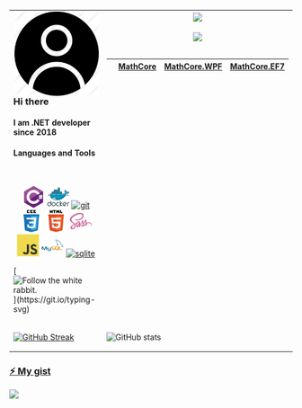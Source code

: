 
<table align="center" cellspacing="0" cellpadding="0"  style="border-collapse:collapse;">
 <tr><td valign="top" width="50%">
   <a href="https://github.com/Platonenkov">
  <img align="right" src="https://github.com/Platonenkov/Platonenkov/blob/main/ico/user-b.png" width="150"/>
  </a>
  
### Hi there 
 
      
#### I am .NET developer since 2018  

      
#### Languages and Tools
  <br/>
  <p align="center">
    <a href="https://www.w3schools.com/cs/" target="_blank"><img src="https://raw.githubusercontent.com/devicons/devicon/master/icons/csharp/csharp-original.svg" alt="csharp" width="40" height="40"/></a>
    <a href="https://www.docker.com/" target="_blank"><img src="https://raw.githubusercontent.com/devicons/devicon/master/icons/docker/docker-original-wordmark.svg" alt="docker" width="40" height="40"/></a>
    <a href="https://git-scm.com/" target="_blank"><img src="https://www.vectorlogo.zone/logos/git-scm/git-scm-icon.svg" alt="git" width="40" height="40"/></a> 
       <a href="https://www.w3schools.com/css/" target="_blank"> <img src="https://raw.githubusercontent.com/devicons/devicon/master/icons/css3/css3-original-wordmark.svg" alt="css3" width="40" height="40"/></a> 
   <a href="https://www.w3.org/html/" target="_blank"><img src="https://raw.githubusercontent.com/devicons/devicon/master/icons/html5/html5-original-wordmark.svg" alt="html5" width="40" height="40"/></a>
       <a href="https://sass-lang.com" target="_blank"><img src="https://raw.githubusercontent.com/devicons/devicon/master/icons/sass/sass-original.svg" alt="sass" width="40" height="40"/></a>
    <a href="https://developer.mozilla.org/en-US/docs/Web/JavaScript" target="_blank"><img src="https://raw.githubusercontent.com/devicons/devicon/master/icons/javascript/javascript-original.svg" alt="javascript" width="40" height="40"/></a>
     <a href="https://www.mysql.com/" target="_blank"> <img src="https://raw.githubusercontent.com/devicons/devicon/master/icons/mysql/mysql-original-wordmark.svg" alt="mysql" width="40" height="40"/></a>
    <a href="https://www.sqlite.org/" target="_blank"> <img src="https://www.vectorlogo.zone/logos/sqlite/sqlite-icon.svg" alt="sqlite" width="40" height="40"/></a> 
  </p>
  
[![Follow the white rabbit.](https://readme-typing-svg.herokuapp.com?size=24&color=10A118&center=true&vCenter=true&width=500&height=100&lines=Follow+the+white+rabbit...;knock+knock...)](https://git.io/typing-svg)
</td><td valign="top" width="50%">
      
 
<div align="center" >
<div>
<a href="https://github.com/platonenkov/notification.wpf">
  <img align="center" src="https://github-readme-stats.vercel.app/api/pin/?username=Platonenkov&repo=notification.wpf&theme=dark&border=168CC7FF&bg_color=00000000&icon_color=5AB8DDFF&title_color=168CC7FF" />
  </a>
    <br/><br/>
 <a href="https://github.com/platonenkov/StyledWindow.WPF">
  <img align="center" src="https://github-readme-stats.vercel.app/api/pin/?username=Platonenkov&repo=StyledWindow.WPF&theme=dark&border=168CC7FF&bg_color=00000000&icon_color=5AB8DDFF&title_color=168CC7FF" />
  </a>
    <br/><br/>
 
|<img  width="50" src="https://github.com/Infarh/MathCore.EF7/blob/dev/Resources/icon.png" alt="MathCore" vertical-align="bottom"/>|[MathCore](https://github.com/Infarh/MathCore)|[MathCore.WPF](https://github.com/Infarh/MathCore.WPF)|[MathCore.EF7](https://github.com/Infarh/MathCore.EF7)
| -------- | -------- | -------- | -------- |
</div>
 </div> 
<!--![GitHub metrics](https://metrics.lecoq.io/Platonenkov)-->
<tr><td valign="top" width="50%">

   
<!--![GitHub streak stats](https://github-readme-streak-stats.herokuapp.com/?user=Platonenkov&theme=material-palenight&background=00000000&border=00000000)-->   
   
[![GitHub Streak](https://github-readme-streak-stats.herokuapp.com?user=Platonenkov&background=DD272700&sideNums=DD2727&currStreakNum=8C59CF8A&border=DD272700&ring=57C79B&sideLabels=98C751&dates=168CC7)](https://git.io/streak-stats)
</td><td valign="bottom" width="50%">
      
![GitHub stats](https://github-readme-stats.vercel.app/api?username=Platonenkov&show_icons=true&include_all_commits=true&count_private=true&theme=dark&border=00000000&hide_border=true&bg_color=00000000&icon_color=5AB8DDFF&title_color=168CC7FF")  
 </td></tr></table>  
 
 ### [⚡ My gist](https://gist.github.com/Platonenkov)  
 
 ![](https://komarev.com/ghpvc/?username=Platonenkov)
<!--
![GitHub Activity Graph](https://activity-graph.herokuapp.com/graph?username=Platonenkov)  
-->
